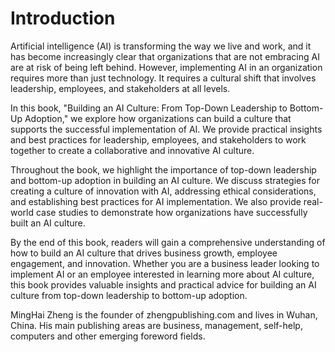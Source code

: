 # Introduction

Artificial intelligence (AI) is transforming the way we live and work, and it has become increasingly clear that organizations that are not embracing AI are at risk of being left behind. However, implementing AI in an organization requires more than just technology. It requires a cultural shift that involves leadership, employees, and stakeholders at all levels.

In this book, "Building an AI Culture: From Top-Down Leadership to Bottom-Up Adoption," we explore how organizations can build a culture that supports the successful implementation of AI. We provide practical insights and best practices for leadership, employees, and stakeholders to work together to create a collaborative and innovative AI culture.

Throughout the book, we highlight the importance of top-down leadership and bottom-up adoption in building an AI culture. We discuss strategies for creating a culture of innovation with AI, addressing ethical considerations, and establishing best practices for AI implementation. We also provide real-world case studies to demonstrate how organizations have successfully built an AI culture.

By the end of this book, readers will gain a comprehensive understanding of how to build an AI culture that drives business growth, employee engagement, and innovation. Whether you are a business leader looking to implement AI or an employee interested in learning more about AI culture, this book provides valuable insights and practical advice for building an AI culture from top-down leadership to bottom-up adoption.

MingHai Zheng is the founder of zhengpublishing.com and lives in Wuhan, China. His main publishing areas are business, management, self-help, computers and other emerging foreword fields.
